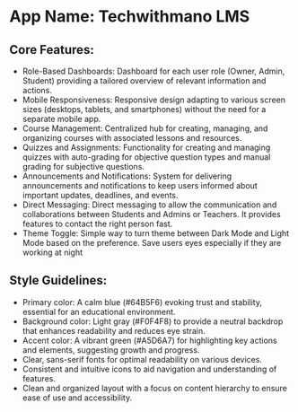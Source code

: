 # **App Name**: Techwithmano LMS

## Core Features:

- Role-Based Dashboards: Dashboard for each user role (Owner, Admin, Student) providing a tailored overview of relevant information and actions.
- Mobile Responsiveness: Responsive design adapting to various screen sizes (desktops, tablets, and smartphones) without the need for a separate mobile app.
- Course Management: Centralized hub for creating, managing, and organizing courses with associated lessons and resources.
- Quizzes and Assignments: Functionality for creating and managing quizzes with auto-grading for objective question types and manual grading for subjective questions.
- Announcements and Notifications: System for delivering announcements and notifications to keep users informed about important updates, deadlines, and events.
- Direct Messaging: Direct messaging to allow the communication and collaborations between Students and Admins or Teachers. It provides features to contact the right person fast.
- Theme Toggle: Simple way to turn theme between Dark Mode and Light Mode based on the preference. Save users eyes especially if they are working at night

## Style Guidelines:

- Primary color: A calm blue (#64B5F6) evoking trust and stability, essential for an educational environment.
- Background color: Light gray (#F0F4F8) to provide a neutral backdrop that enhances readability and reduces eye strain.
- Accent color: A vibrant green (#A5D6A7) for highlighting key actions and elements, suggesting growth and progress.
- Clear, sans-serif fonts for optimal readability on various devices.
- Consistent and intuitive icons to aid navigation and understanding of features.
- Clean and organized layout with a focus on content hierarchy to ensure ease of use and accessibility.